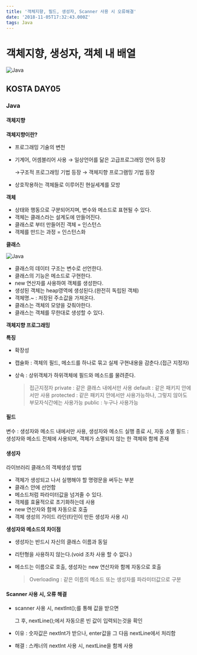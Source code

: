 ```yaml
---
title: '객체지향, 필드, 생성자, Scanner 사용 시 오류해결'
date: '2018-11-05T17:32:43.000Z'
tags: Java
---
```


# 객체지향, 생성자, 객체 내 배열

![Java](../../.gitbook/assets/javaimage.png)

## KOSTA DAY05

### Java

#### 객체지향

**객체지향이란?**

* 프로그래밍 기술의 변천
* 기계어, 어셈블리어 사용 → 일상언어를 닮은 고급프로그래밍 언어 등장   

  →구조적 프로그래밍 기법 등장 → 객체지향 프로그램밍 기법 등장

* 상호작용하는 객체들로 이루어진 현실세계를 모방

**객체**

* 상태와 행동으로 구분되어지며, 변수와 메소드로 표현될 수 있다.
* 객체는 클래스라는 설계도에 만들어진다.
* 클래스로 부터 만들어진 객체 = 인스턴스
* 객체를 만드는 과정 = 인스턴스화

**클래스**

![Java](../../.gitbook/assets/java05-01.png)

* 클래스의 데이터 구조는 변수로 선언한다.
* 클래스의 기능은 메소드로 구현한다.
* new 연산자를 사용하여 객체를 생성한다.
* 생성된 객체는 heap영역에 생성된다.\(완전히 독립된 객체\)
* 객체명.~ : 저장된 주소값을 가져온다.
* 클래스는 객체의 모양을 갖춰야한다.
* 클래스는 객체를 무한대로 생성할 수 있다.

**객체지향 프로그래밍**

**특징**

* 확장성
* 캡슐화 : 객체의 필드, 메소드를 하나로 묶고 실제 구현내용을 감춘다.\(접근 지정자\)
* 상속 : 상위객체가 하위객체에 필드와 메소드를 물려준다.

  > 접근지정자 private : 같은 클래스 내에서만 사용 default : 같은 패키지 안에서만 사용 protected : 같은 패키지 안에서만 사용가능하나, 그렇지 않아도 부모자식간에는 사용가능 public : 누구나 사용가능

#### 필드

변수 : 생성자와 메소드 내에서만 사용, 생성자와 메소드 실행 종료 시, 자동 소멸 필드 : 생성자와 메소드 전체에 사용되며, 객체가 소멸되지 않는 한 객체와 함께 존재   
  


#### 생성자

라이브러리 클래스의 객체생성 방법

* 객체가 생성되고 나서 실행해야 할 명령문을 써두는 부분
* 클래스 안에 선언함
* 메소드처럼 파라미터값을 넘겨줄 수 있다.
* 객체를 효율적으로 초기화하는데 사용
* new 연산자와 함께 자동으로 호출
* 객체 생성의 가이드 라인\(타인이 만든 생성자 사용 시\)

**생성자와 메소드의 차이점**

* 생성자는 반드시 자신의 클래스 이름과 동일
* 리턴형을 사용하지 않는다.\(void 조차 사용 할 수 없다.\)
* 메소드는 이름으로 호출, 생성자는 new 연산자와 함께 자동으로 호출

  > Overloading : 같은 이름의 메소드 또는 생성자를 파라미터값으로 구분

#### Scanner 사용 시, 오류 해결

* scanner 사용 시, nextInt\(\);를 통해 값을 받으면   

  그 후, nextLine\(\);에서 자동으론 빈 값이 입력되는것을 확인

* 이유 : 숫자값은 nextInt가 받으나, enter값을 그 다음 nextLine에서 처리함
* 해결 : 스캐너의 nextInt 사용 시, nextLine을 함께 사용

